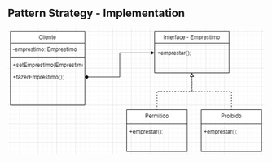 ## Pattern Strategy - Implementation

![Diagrama de classes Strategy](Patterns\Strategy\Solution\diagramastrategy.jpg)